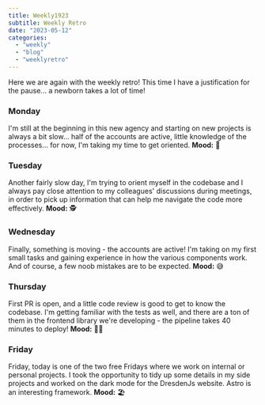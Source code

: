 ```yaml
---
title: Weekly1923
subtitle: Weekly Retro
date: "2023-05-12"
categories: 
  - "weekly"
  - "blog"
  - "weeklyretro"
---
```

Here we are again with the weekly retro! This time I have a justification for the pause... a newborn takes a lot of time!

### Monday
I'm still at the beginning in this new agency and starting on new projects is always a bit slow... half of the accounts are active, little knowledge of the processes... for now, I'm taking my time to get oriented. **Mood:** 🦥

### Tuesday
Another fairly slow day, I'm trying to orient myself in the codebase and I always pay close attention to my colleagues' discussions during meetings, in order to pick up information that can help me navigate the code more effectively. **Mood:** 🕵️

### Wednesday
Finally, something is moving - the accounts are active! I'm taking on my first small tasks and gaining experience in how the various components work. And of course, a few noob mistakes are to be expected. **Mood:** 😅

### Thursday
First PR is open, and a little code review is good to get to know the codebase. I'm getting familiar with the tests as well, and there are a ton of them in the frontend library we're developing - the pipeline takes 40 minutes to deploy! **Mood:** 👨‍💻

### Friday
Friday, today is one of the two free Fridays where we work on internal or personal projects. I took the opportunity to tidy up some details in my side projects and worked on the dark mode for the DresdenJs website. Astro is an interesting framework. **Mood:** 🏖️